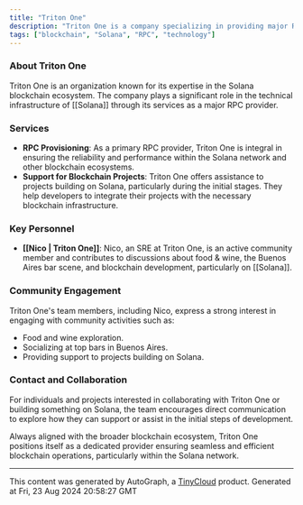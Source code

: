 ```yaml
---
title: "Triton One"
description: "Triton One is a company specializing in providing major RPC services on the Solana ecosystem and other blockchain networks."
tags: ["blockchain", "Solana", "RPC", "technology"]
---
```


### About Triton One
Triton One is an organization known for its expertise in the Solana blockchain ecosystem. The company plays a significant role in the technical infrastructure of [[Solana]] through its services as a major RPC provider.

### Services
- **RPC Provisioning**: As a primary RPC provider, Triton One is integral in ensuring the reliability and performance within the Solana network and other blockchain ecosystems.
- **Support for Blockchain Projects**: Triton One offers assistance to projects building on Solana, particularly during the initial stages. They help developers to integrate their projects with the necessary blockchain infrastructure.

### Key Personnel
- **[[Nico | Triton One]]**: Nico, an SRE at Triton One, is an active community member and contributes to discussions about food & wine, the Buenos Aires bar scene, and blockchain development, particularly on [[Solana]].

### Community Engagement
Triton One's team members, including Nico, express a strong interest in engaging with community activities such as:
- Food and wine exploration.
- Socializing at top bars in Buenos Aires.
- Providing support to projects building on Solana.

### Contact and Collaboration
For individuals and projects interested in collaborating with Triton One or building something on Solana, the team encourages direct communication to explore how they can support or assist in the initial steps of development.

Always aligned with the broader blockchain ecosystem, Triton One positions itself as a dedicated provider ensuring seamless and efficient blockchain operations, particularly within the Solana network.

---
This content was generated by AutoGraph, a [TinyCloud](https://tinycloud.xyz/) product.
Generated at Fri, 23 Aug 2024 20:58:27 GMT